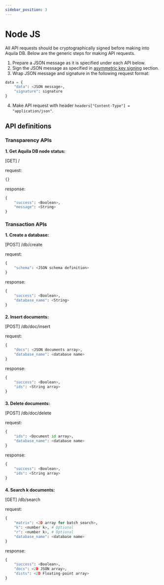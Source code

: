 ```yaml
---
sidebar_position: 3
---
```


# Node JS

All API requests should be cryptographically signed before making into Aquila DB. Below are the generic steps for making API requests.

1. Prepare a JSON message as it is specified under each API below.
2. Sign the JSON message as specified in [asymmetric key signing](https://github.com/Aquila-Network/specs/blob/main/adb/Asymmetric%20key%20signing.md#pseudo-code-for-generating-signature-of-a-json-request) section.
3. Wrap JSON message and signature in the following request format: 

```python
data = {
    "data": <JSON message>,
    "signature": signature
}
```

4. Make API request with header `headers["Content-Type"] = "application/json"`.



## API definitions

### Transparency APIs

**1. Get Aquila DB node status:** 

[GET]  /

request:  

```python
{}
```

response:

```python
{
    "success": <Boolean>,
    "message": <String>
}
```



### Transaction APIs

**1. Create a database:**

[POST]  /db/create

request:

```python
{ 
    "schema": <JSON schema definition> 
}
```

response:

```python
{
    "success": <Boolean>,
    "database_name": <String>
}
```

### 

**2. Insert documents:**

[POST]  /db/doc/insert

request:

```python
{ 
    "docs": <JSON documents array>, 
    "database_name": <database name>
}
```

response:

```python
{
    "success": <Boolean>,
    "ids": <String array>
}
```

### 

**3. Delete documents:**

[POST]  /db/doc/delete

request:

```python
{ 
    "ids": <Document id array>, 
    "database_name": <database name> 
}
```

response:

```python
{
    "success": <Boolean>,
    "ids": <String array>
}
```

### 

**4. Search k documents:**

[GET]  /db/search

request:

```python
{ 
    "matrix": <2D array for batch search>, 
    "k": <number k>, # Optional
    "r": <number k>, # Optional
    "database_name": <database name> 
}
```

response:

```python
{
    "success": <Boolean>,
    "docs": <2D JSON array>,
    "dists": <2D Floating-point array>
}
```

